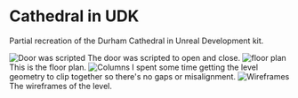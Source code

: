 # Cathedral in UDK
Partial recreation of the Durham Cathedral in Unreal Development kit.


![Door was scripted](http://i.imgur.com/qvJUyEY.png)
The door was scripted to open and close.
![floor plan](http://i.imgur.com/HJmQ3nj.png)
This is the floor plan.
![Columns](http://i.imgur.com/IDd8L7E.png)
I spent some time getting the level geometry to clip together so there's no gaps or misalignment.
![Wireframes](http://i.imgur.com/yVLPZUs.png)
The wireframes of the level.
